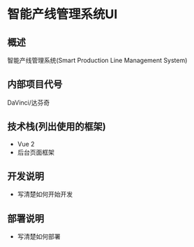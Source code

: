 # 智能产线管理系统UI

## 概述

智能产线管理系统(Smart Production Line Management System) 

## 内部项目代号

DaVinci/达芬奇

## 技术栈(列出使用的框架)

* Vue 2
* 后台页面框架

## 开发说明

* 写清楚如何开始开发

## 部署说明

* 写清楚如何部署